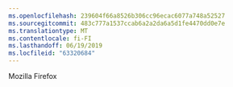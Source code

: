 ```yaml
---
ms.openlocfilehash: 239604f66a8526b306cc96ecac6077a748a52527
ms.sourcegitcommit: 483c777a1537ccab6a2a2da6a5d1fe4470dd0e7e
ms.translationtype: MT
ms.contentlocale: fi-FI
ms.lasthandoff: 06/19/2019
ms.locfileid: "63320684"
---
```

Mozilla Firefox